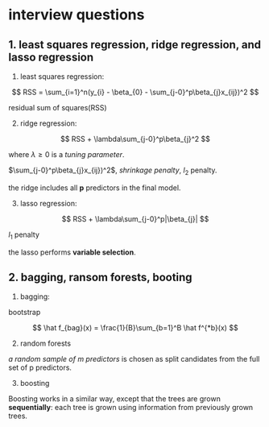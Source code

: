 # interview questions

## 1. least squares regression, ridge regression, and lasso regression

1. least squares regression: 

$$ RSS = \sum_{i=1}^n(y_{i} - \beta_{0} - \sum_{j-0}^p\beta_{j}x_{ij})^2 $$

residual sum of squares(RSS)

2. ridge regression:

$$ RSS + \lambda\sum_{j-0}^p\beta_{j}^2 $$

where $\lambda \geq 0$ is a *tuning parameter*.

$\sum_{j-0}^p\beta_{j}x_{ij})^2$, *shrinkage penalty*, $l_{2}$ penalty. 

the ridge includes all **p** predictors in the final model.

3. lasso regression:

$$ RSS + \lambda\sum_{j-0}^p|\beta_{j}| $$

$l_{1}$ penalty

the lasso performs **variable selection**.

## 2. bagging, ransom forests, booting

1. bagging:

bootstrap

$$ \hat f_{bag}(x) = \frac{1}{B}\sum_{b=1}^B \hat f^{*b}(x) $$

2. random forests

*a random sample of m predictors* is chosen as split candidates from the full set of p predictors. 

3. boosting

Boosting works in a similar way, except that the trees are grown **sequentially**: each tree is grown using information from previously grown trees.
